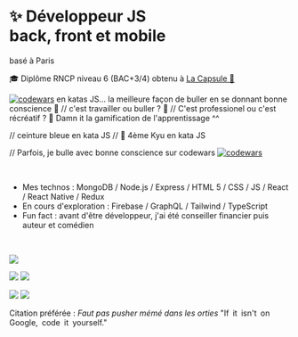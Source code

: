  # ✨ Développeur JS <br/> back, front et mobile  
 basé à Paris
 <br/>

🎓 Diplôme RNCP niveau 6 (BAC+3/4) obtenu à [La Capsule 🚀](https://www.lacapsule.academy)  

[![codewars](https://www.codewars.com/users/Maxime%20Verdy/badges/micro)](https://www.codewars.com/users/Maxime%20Verdy) en katas JS... la meilleure façon de buller en se donnant bonne conscience 🤗 // c'est travailler ou buller ? 🤔 // C'est professionel ou c'est récréatif ? 🤔 Damn it la gamification de l'apprentissage ^^ 

// ceinture bleue en kata JS // 🥋 4ème Kyu en kata JS

// Parfois, je bulle avec bonne conscience sur codewars [![codewars](https://www.codewars.com/users/Maxime%20Verdy/badges/micro)](https://www.codewars.com/users/Maxime%20Verdy)

 <br/>
    
- Mes technos : MongoDB / Node.js / Express / HTML 5 / CSS / JS / React / React Native / Redux
- En cours d'exploration : Firebase / GraphQL / Tailwind / TypeScript
- Fun fact : avant d'être développeur, j'ai été conseiller financier puis auteur et comédien
<br/>

![](https://github-profile-summary-cards.vercel.app/api/cards/profile-details?username=MaximeVerdy&theme=nord_bright)

![](https://github-profile-summary-cards.vercel.app/api/cards/repos-per-language?username=MaximeVerdy&theme=nord_bright)    ![](https://github-profile-summary-cards.vercel.app/api/cards/most-commit-language?username=MaximeVerdy&theme=nord_bright)

![](https://github-profile-summary-cards.vercel.app/api/cards/stats?username=MaximeVerdy&theme=nord_bright) ![](https://github-profile-summary-cards.vercel.app/api/cards/productive-time?username=MaximeVerdy&theme=nord_bright)


Citation préférée : *Faut pas pusher mémé dans les orties* "If it isn't on Google, code it yourself." 
